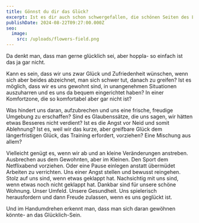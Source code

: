```yaml
---
title: Gönnst du dir das Glück?
excerpt: Ist es dir auch schon schwergefallen, die schönen Seiten des Lebens anzunehmen?
publishDate: 2024-08-22T09:27:00.000Z
seo:
  image:
    src: /uploads/flowers-field.png
---
```

Da denkt man, dass man gerne glücklich sei, aber hoppla- so einfach ist das ja gar nicht.

Kann es sein, dass wir uns zwar Glück und Zufriedenheit wünschen, wenn sich aber beides abzeichnet, man sich schwer tut, danach zu greifen? Ist es möglich, dass wir es uns gewohnt sind, in unangenehmen Situationen auszuharren und es uns da bequem eingerichtet haben? In einer Komfortzone, die so komfortabel aber gar nicht ist? 

Was hindert uns daran, aufzubrechen und uns eine frische, freudige Umgebung zu erschaffen? Sind es Glaubenssätze, die uns sagen, wir hätten etwas Besseres nicht verdient? Ist es die Angst vor Neid und somit Ablehnung? Ist es, weil wir das kurze, aber greifbare Glück dem längerfristigen Glück, das Training erfordert, vorziehen? Eine Mischung aus allem?

Vielleicht genügt es, wenn wir ab und an kleine Veränderungen anstreben. Ausbrechen aus dem Gewohnten, aber im Kleinen. Den Sport dem Netflixabend vorziehen. Oder eine Pause einlegen anstatt übermüdet Arbeiten zu verrichten. Uns einer Angst stellen und bewusst reingehen. Stolz auf uns sind, wenn etwas geklappt hat. Nachsichtig mit uns sind, wenn etwas noch nicht geklappt hat. Dankbar sind für unsere schöne Wohnung. Unser Umfeld. Unsere Gesundheit. Uns spielerisch herausfordern und dann Freude zulassen, wenn es uns geglückt ist.

Und im Handumdrehen erkennt man, dass man sich daran gewöhnen könnte- an das Glücklich-Sein.
